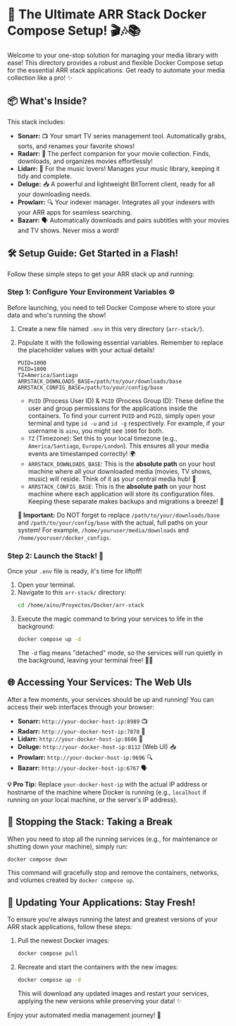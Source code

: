 # 🚀 The Ultimate ARR Stack Docker Compose Setup! 🎬🎶📚

Welcome to your one-stop solution for managing your media library with ease! This directory provides a robust and flexible Docker Compose setup for the essential ARR stack applications. Get ready to automate your media collection like a pro! ✨

## 📦 What's Inside?

This stack includes:

*   **Sonarr:** 📺 Your smart TV series management tool. Automatically grabs, sorts, and renames your favorite shows!
*   **Radarr:** 🎥 The perfect companion for your movie collection. Finds, downloads, and organizes movies effortlessly!
*   **Lidarr:** 🎵 For the music lovers! Manages your music library, keeping it tidy and complete.
*   **Deluge:** 📥 A powerful and lightweight BitTorrent client, ready for all your downloading needs.
*   **Prowlarr:** 🔍 Your indexer manager. Integrates all your indexers with your ARR apps for seamless searching.
*   **Bazarr:** 🗣️ Automatically downloads and pairs subtitles with your movies and TV shows. Never miss a word!

## 🛠️ Setup Guide: Get Started in a Flash!

Follow these simple steps to get your ARR stack up and running:

### Step 1: Configure Your Environment Variables ⚙️

Before launching, you need to tell Docker Compose where to store your data and who's running the show!

1.  Create a new file named `.env` in this very directory (`arr-stack/`).
2.  Populate it with the following essential variables. Remember to replace the placeholder values with your actual details!

    ```
    PUID=1000
    PGID=1000
    TZ=America/Santiago
    ARRSTACK_DOWNLOADS_BASE=/path/to/your/downloads/base
    ARRSTACK_CONFIG_BASE=/path/to/your/config/base
    ```

    *   `PUID` (Process User ID) & `PGID` (Process Group ID): These define the user and group permissions for the applications inside the containers. To find your current `PUID` and `PGID`, simply open your terminal and type `id -u` and `id -g` respectively. For example, if your username is `ainu`, you might see `1000` for both.
    *   `TZ` (Timezone): Set this to your local timezone (e.g., `America/Santiago`, `Europe/London`). This ensures all your media events are timestamped correctly! 🌍
    *   `ARRSTACK_DOWNLOADS_BASE`: This is the **absolute path** on your host machine where all your downloaded media (movies, TV shows, music) will reside. Think of it as your central media hub! 📂
    *   `ARRSTACK_CONFIG_BASE`: This is the **absolute path** on your host machine where each application will store its configuration files. Keeping these separate makes backups and migrations a breeze! 💾

    **🚨 Important:** Do NOT forget to replace `/path/to/your/downloads/base` and `/path/to/your/config/base` with the actual, full paths on your system! For example, `/home/youruser/media/downloads` and `/home/youruser/docker_configs`.

### Step 2: Launch the Stack! 🚀

Once your `.env` file is ready, it's time for liftoff!

1.  Open your terminal.
2.  Navigate to this `arr-stack/` directory:
    ```bash
    cd /home/ainu/Proyectos/Docker/arr-stack
    ```
3.  Execute the magic command to bring your services to life in the background:
    ```bash
    docker compose up -d
    ```
    The `-d` flag means "detached" mode, so the services will run quietly in the background, leaving your terminal free! 🧘‍♀️

## 🌐 Accessing Your Services: The Web UIs

After a few moments, your services should be up and running! You can access their web interfaces through your browser:

*   **Sonarr:** `http://your-docker-host-ip:8989` 📺
*   **Radarr:** `http://your-docker-host-ip:7878` 🎥
*   **Lidarr:** `http://your-docker-host-ip:8686` 🎵
*   **Deluge:** `http://your-docker-host-ip:8112` (Web UI) 📥
*   **Prowlarr:** `http://your-docker-host-ip:9696` 🔍
*   **Bazarr:** `http://your-docker-host-ip:6767` 🗣️

**💡 Pro Tip:** Replace `your-docker-host-ip` with the actual IP address or hostname of the machine where Docker is running (e.g., `localhost` if running on your local machine, or the server's IP address).

## 🛑 Stopping the Stack: Taking a Break

When you need to stop all the running services (e.g., for maintenance or shutting down your machine), simply run:

```bash
docker compose down
```
This command will gracefully stop and remove the containers, networks, and volumes created by `docker compose up`.

## 🔄 Updating Your Applications: Stay Fresh!

To ensure you're always running the latest and greatest versions of your ARR stack applications, follow these steps:

1.  Pull the newest Docker images:
    ```bash
    docker compose pull
    ```
2.  Recreate and start the containers with the new images:
    ```bash
    docker compose up -d
    ```
    This will download any updated images and restart your services, applying the new versions while preserving your data! ✨

Enjoy your automated media management journey! 🎉
